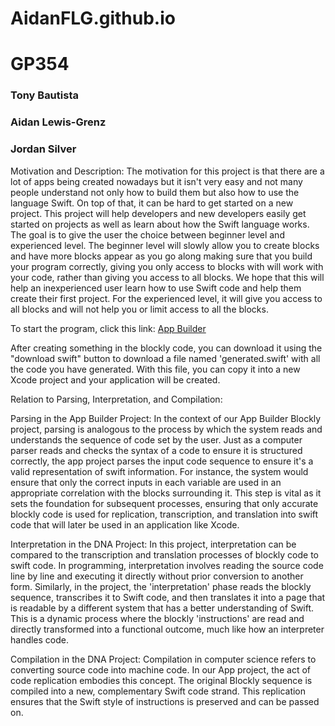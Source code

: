 # AidanFLG.github.io
# GP354
### Tony Bautista
### Aidan Lewis-Grenz
### Jordan Silver

Motivation and Description: The motivation for this project is that there are a lot of apps being created nowadays but it isn't very easy and not many people understand not only how to build them but also how to use the language Swift. On top of that, it can be hard to get started on a new project. This project will help developers and new developers easily get started on projects as well as learn about how the Swift language works. The goal is to give the user the choice between beginner level and experienced level. The beginner level will slowly allow you to create blocks and have more blocks appear as you go along making sure that you build your program correctly, giving you only access to blocks with will work with your code, rather than giving you access to all blocks. We hope that this will help an inexperienced user learn how to use Swift code and help them create their first project. For the experienced level, it will give you access to all blocks and will not help you or limit access to all the blocks.

To start the program, click this link:
[App Builder](https://AidanFLG.github.io/App_builder/)

After creating something in the blockly code, you can download it using the "download swift" button to download a file named 'generated.swift' with all the code you have generated. With this file, you can copy it into a new Xcode project and your application will be created.

Relation to Parsing, Interpretation, and Compilation:

Parsing in the App Builder Project:
In the context of our App Builder Blockly project, parsing is analogous to the process by which the system reads and understands the sequence of code set by the user. Just as a computer parser reads and checks the syntax of a code to ensure it is structured correctly, the app project parses the input code sequence to ensure it's a valid representation of swift information. For instance, the system would ensure that only the correct inputs in each variable are used in an appropriate correlation with the blocks surrounding it. This step is vital as it sets the foundation for subsequent processes, ensuring that only accurate blockly code is used for replication, transcription, and translation into swift code that will later be used in an application like Xcode.

Interpretation in the DNA Project: 
In this project, interpretation can be compared to the transcription and translation processes of blockly code to swift code. In programming, interpretation involves reading the source code line by line and executing it directly without prior conversion to another form. Similarly, in the project, the 'interpretation' phase reads the blockly sequence, transcribes it to Swift code, and then translates it into a page that is readable by a different system that has a better understanding of Swift. This is a dynamic process where the blockly 'instructions' are read and directly transformed into a functional outcome, much like how an interpreter handles code. 

Compilation in the DNA Project: 
Compilation in computer science refers to converting source code into machine code. In our App project, the act of code replication embodies this concept. The original Blockly sequence is compiled into a new, complementary Swift code strand. This replication ensures that the Swift style of instructions is preserved and can be passed on.

